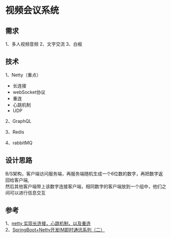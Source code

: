 # 视频会议系统
## 需求
1、多人视频音频
2、文字交流
3、白板
## 技术
1、Netty（重点）
 - 长连接
 - webSocket协议
 - 重连
 - 心跳机制
 - UDP
 
2、GraphQL

3、Redis

4、rabbitMQ

## 设计思路
B/S架构，客户端访问服务端，再服务端随机生成一个6位数的数字，再把数字返回给客户端,<br/>
然后其他客户端带上该数字连接客户端，相同数字的客户端放到一个组中，他们之间可以进行信息交互

## 参考
1、[netty 实现长连接，心跳机制，以及重连](https://blog.csdn.net/weixin_41558061/article/details/80582996)<br>
2、[SpringBoot+Netty开发IM即时通讯系列（二）](https://blog.csdn.net/qq_26975307/article/details/85051833?spm=1001.2014.3001.5502)